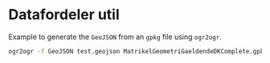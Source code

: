 # Datafordeler util

Example to generate the `GeoJSON` from an `gpkg` file using `ogr2ogr`.

```sh
ogr2ogr -f GeoJSON test.geojson MatrikelGeometriGaeldendeDKComplete.gpkg -sql 'SELECT * FROM jordstykke where sognekode = 7973'
```
